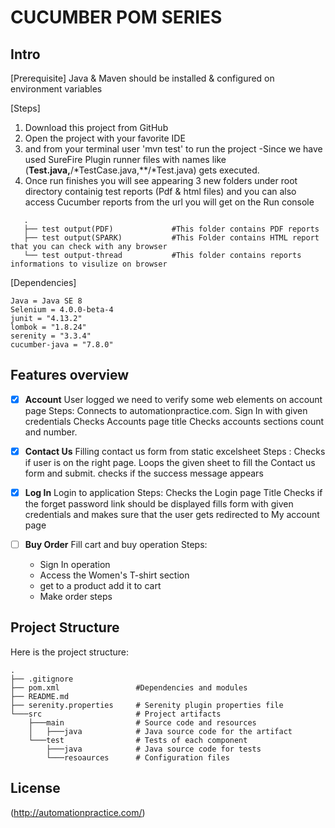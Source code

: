 # CUCUMBER POM SERIES

## Intro
[Prerequisite]
Java & Maven should be installed & configured on environment variables

[Steps]
1. Download this project from GitHub
2. Open the project with your favorite IDE
3. and from your terminal user 'mvn test' to run the project
        -Since we have used SureFire Plugin runner files with names like (**Test.java,**/*TestCase.java,**/*Test.java) gets executed.
4. Once run finishes you will see appearing 3 new folders under root directory containig test reports (Pdf & html files) and you can also access Cucumber reports from the url you will get on the Run console

```
   .
   ├── test output(PDF)             #This folder contains PDF reports
   ├── test output(SPARK)           #This Folder contains HTML report that you can check with any browser
   └── test output-thread           #This folder contains reports informations to visulize on browser
```

[Dependencies]
```
Java = Java SE 8
Selenium = 4.0.0-beta-4
junit = "4.13.2"
lombok = "1.8.24"
serenity = "3.3.4"
cucumber-java = "7.8.0"
```

## Features overview
*   [x] **Account** User logged we need to verify some web elements on account page
    Steps: Connects to automationpractice.com.
    Sign In with given credentials
    Checks Accounts page title
    Checks accounts sections count and number.

*   [x] **Contact Us** Filling contact us form from static excelsheet
    Steps : Checks if user is on the right page.
    Loops the given sheet to fill the Contact us form and submit.
    checks if the success message appears

*   [x] **Log In** Login to application
    Steps: Checks the Login page Title
    Checks if the forget password link should be displayed
    fills form with given credentials and makes sure that the user gets redirected to My account page

*   [ ] **Buy Order** Fill cart and buy operation
    Steps: 
    - Sign In operation
    - Access the Women's T-shirt section
    - get to a product add it to cart
    - Make order steps


## Project Structure
Here is the project structure:
```
.
├── .gitignore
├── pom.xml                 #Dependencies and modules
├── README.md
├── serenity.properties     # Serenity plugin properties file
└───src                     # Project artifacts
    ├───main                # Source code and resources
    │   ├───java            # Java source code for the artifact
    └───test                # Tests of each component
        ├───java            # Java source code for tests
        └───resoaurces      # Configuration files
```

## License
(http://automationpractice.com/)

 
